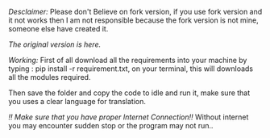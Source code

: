 *Desclaimer:* Please don't Believe on fork version, if you use fork version and it not works then I am not responsible because the fork version is not mine, someone else have created it. 

*The original version is here.*

*Working:*
First of all download all the requirements into your machine by typing : pip install -r requirement.txt, on your terminal,
this will downloads all the modules required.

Then save the folder and copy the code to idle and run it, make sure that you uses a clear language for translation. 

*!! Make sure that you have proper Internet Connection!!*
Without internet you may encounter sudden stop or the program may not run..
